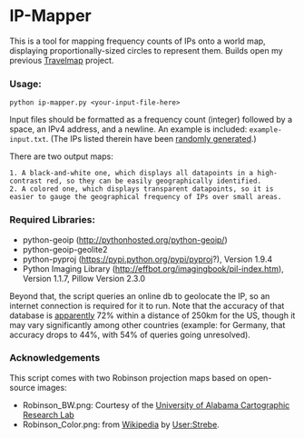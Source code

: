 # IP-Mapper

This is a tool for mapping frequency counts of IPs onto a world map,
displaying proportionally-sized circles to represent them. Builds open my
previous [Travelmap](https://github.com/Datamine/Travelmap) project.

### Usage:

`python ip-mapper.py <your-input-file-here>`

Input files should be formatted as a frequency count (integer) followed by a space, an IPv4 address, and a newline. An example is included: `example-input.txt`.
(The IPs listed therein have been [randomly generated](http://sqa.fyicenter.com/Online_Test_Tools/Test_IP_Address_Generator.php).)

There are two output maps:   

    1. A black-and-white one, which displays all datapoints in a high-contrast red, so they can be easily geographically identified.  
    2. A colored one, which displays transparent datapoints, so it is easier to gauge the geographical frequency of IPs over small areas.  

### Required Libraries:
* python-geoip (http://pythonhosted.org/python-geoip/)
* python-geoip-geolite2
* python-pyproj (https://pypi.python.org/pypi/pyproj?), Version 1.9.4
* Python Imaging Library (http://effbot.org/imagingbook/pil-index.htm), Version 1.1.7, Pillow Version 2.3.0

Beyond that, the script queries an online db to geolocate the IP, so an internet connection is required for it to run.
Note that the accuracy of that database is [apparently](https://www.maxmind.com/en/geoip2-city-database-accuracy?country=United+States&resolution=250) 72% within a distance of 250km for the US,
though it may vary significantly among other countries (example: for Germany, that accuracy drops to 44%, with 54% of queries going unresolved).

### Acknowledgements

This script comes with two Robinson projection maps based on open-source images:
* Robinson_BW.png: Courtesy of the [University of Alabama Cartographic Research Lab](http://alabamamaps.ua.edu/about.html)
* Robinson_Color.png: from [Wikipedia](http://upload.wikimedia.org/wikipedia/commons/9/96/Robinson_projection_SW.jpg) by [User:Strebe](http://commons.wikimedia.org/wiki/User:Strebe).
